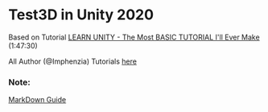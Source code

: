 # Test3D in Unity 2020

Based on Tutorial [LEARN UNITY - The Most BASIC TUTORIAL I'll Ever Make](https://www.youtube.com/watch?v=pwZpJzpE2lQ)
(1:47:30)

All Author (@Imphenzia) Tutorials [here](https://www.youtube.com/@Imphenzia/videos)


### Note:
[MarkDown Guide](https://www.markdownguide.org/basic-syntax/)